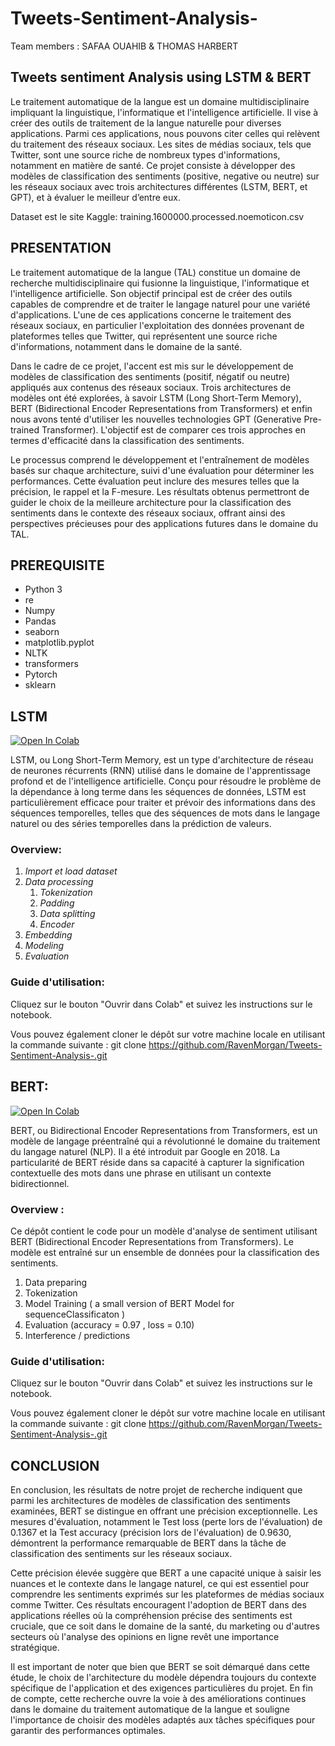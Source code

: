 # Tweets-Sentiment-Analysis-
Team members : SAFAA OUAHIB & THOMAS HARBERT

## Tweets sentiment Analysis using LSTM & BERT

Le traitement automatique de la langue est un domaine multidisciplinaire impliquant la linguistique, l'informatique et l'intelligence artificielle. Il vise à créer des outils de traitement de la langue naturelle pour diverses applications. Parmi ces applications, nous pouvons citer celles qui relèvent du traitement des réseaux sociaux. Les sites de médias sociaux, tels que Twitter, sont une source riche de nombreux types d'informations, notamment en matière de santé. Ce projet consiste à développer des modèles de classification des sentiments (positive, negative ou neutre) sur les réseaux sociaux avec trois architectures différentes (LSTM, BERT, et GPT), et à évaluer le meilleur d’entre eux.

Dataset est le site Kaggle:
training.1600000.processed.noemoticon.csv

## PRESENTATION

Le traitement automatique de la langue (TAL) constitue un domaine de recherche multidisciplinaire qui fusionne la linguistique, l'informatique et l'intelligence artificielle. Son objectif principal est de créer des outils capables de comprendre et de traiter le langage naturel pour une variété d'applications. L'une de ces applications concerne le traitement des réseaux sociaux, en particulier l'exploitation des données provenant de plateformes telles que Twitter, qui représentent une source riche d'informations, notamment dans le domaine de la santé.

Dans le cadre de ce projet, l'accent est mis sur le développement de modèles de classification des sentiments (positif, négatif ou neutre) appliqués aux contenus des réseaux sociaux. Trois architectures de modèles ont été explorées, à savoir LSTM (Long Short-Term Memory), BERT (Bidirectional Encoder Representations from Transformers) et enfin nous avons tenté d'utiliser les nouvelles technologies GPT (Generative Pre-trained Transformer). L'objectif est de comparer ces trois approches en termes d'efficacité dans la classification des sentiments.

Le processus comprend le développement et l'entraînement de modèles basés sur chaque architecture, suivi d'une évaluation pour déterminer les performances. Cette évaluation peut inclure des mesures telles que la précision, le rappel et la F-mesure. Les résultats obtenus permettront de guider le choix de la meilleure architecture pour la classification des sentiments dans le contexte des réseaux sociaux, offrant ainsi des perspectives précieuses pour des applications futures dans le domaine du TAL.

## PREREQUISITE
- Python 3
- re
- Numpy
- Pandas
- seaborn
- matplotlib.pyplot
- NLTK
- transformers
- Pytorch
- sklearn

## LSTM

[![Open In Colab](https://colab.research.google.com/assets/colab-badge.svg)](https://colab.research.google.com/github/RavenMorgan/Tweets-Sentiment-Analysis-/blob/main/Sentiments_Analysis_with_LSTM_Model.ipynb)

LSTM, ou Long Short-Term Memory, est un type d'architecture de réseau de neurones récurrents (RNN) utilisé dans le domaine de l'apprentissage profond et de l'intelligence artificielle. Conçu pour résoudre le problème de la dépendance à long terme dans les séquences de données, LSTM est particulièrement efficace pour traiter et prévoir des informations dans des séquences temporelles, telles que des séquences de mots dans le langage naturel ou des séries temporelles dans la prédiction de valeurs.

### Overview: 
1) *Import et load dataset*
2) *Data processing*
    1) *Tokenization*
    2) *Padding*
    3) *Data splitting*
    4) *Encoder*
7) *Embedding*
8) *Modeling*
9) *Evaluation*

### Guide d'utilisation:
Cliquez sur le bouton "Ouvrir dans Colab" et suivez les instructions sur le notebook.

Vous pouvez également cloner le dépôt sur votre machine locale en utilisant la commande suivante :
git clone https://github.com/RavenMorgan/Tweets-Sentiment-Analysis-.git


   
## BERT: 

[![Open In Colab](https://colab.research.google.com/assets/colab-badge.svg)](https://colab.research.google.com/github/RavenMorgan/Tweets-Sentiment-Analysis-/blob/main/Sentiments_Analysis_with_BERT_Model.ipynb)

BERT, ou Bidirectional Encoder Representations from Transformers, est un modèle de langage préentraîné qui a révolutionné le domaine du traitement du langage naturel (NLP). Il a été introduit par Google en 2018. La particularité de BERT réside dans sa capacité à capturer la signification contextuelle des mots dans une phrase en utilisant un contexte bidirectionnel.

### Overview : 

Ce dépôt contient le code pour un modèle d'analyse de sentiment utilisant BERT (Bidirectional Encoder Representations from Transformers). Le modèle est entraîné sur un ensemble de données pour la classification des sentiments.

1) Data preparing 
2) Tokenization
3) Model Training ( a small version of BERT Model  for sequenceClassificaton )
4) Evaluation (accuracy = 0.97 , loss = 0.10)
5) Interference / predictions

### Guide d'utilisation:
Cliquez sur le bouton "Ouvrir dans Colab" et suivez les instructions sur le notebook.

Vous pouvez également cloner le dépôt sur votre machine locale en utilisant la commande suivante :
git clone https://github.com/RavenMorgan/Tweets-Sentiment-Analysis-.git

## CONCLUSION

En conclusion, les résultats de notre projet de recherche indiquent que parmi les architectures de modèles de classification des sentiments examinées, BERT se distingue en offrant une précision exceptionnelle. Les mesures d'évaluation, notamment le Test loss (perte lors de l'évaluation) de 0.1367 et la Test accuracy (précision lors de l'évaluation) de 0.9630, démontrent la performance remarquable de BERT dans la tâche de classification des sentiments sur les réseaux sociaux.

Cette précision élevée suggère que BERT a une capacité unique à saisir les nuances et le contexte dans le langage naturel, ce qui est essentiel pour comprendre les sentiments exprimés sur les plateformes de médias sociaux comme Twitter. Ces résultats encouragent l'adoption de BERT dans des applications réelles où la compréhension précise des sentiments est cruciale, que ce soit dans le domaine de la santé, du marketing ou d'autres secteurs où l'analyse des opinions en ligne revêt une importance stratégique.

Il est important de noter que bien que BERT se soit démarqué dans cette étude, le choix de l'architecture du modèle dépendra toujours du contexte spécifique de l'application et des exigences particulières du projet. En fin de compte, cette recherche ouvre la voie à des améliorations continues dans le domaine du traitement automatique de la langue et souligne l'importance de choisir des modèles adaptés aux tâches spécifiques pour garantir des performances optimales.
